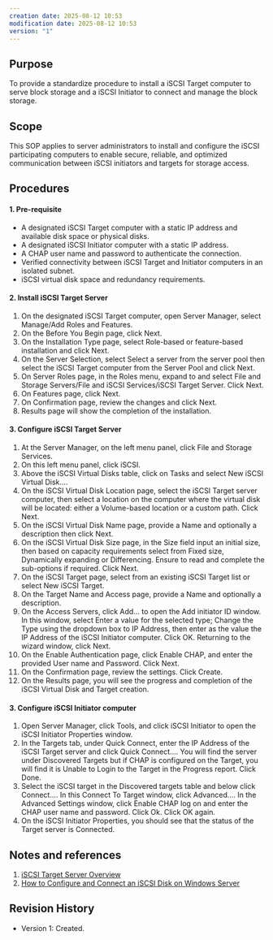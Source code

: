 ```yaml
---
creation date: 2025-08-12 10:53
modification date: 2025-08-12 10:53
version: "1"
---
```

## Purpose
To provide a standardize procedure to install a iSCSI Target computer to serve block storage and a iSCSI Initiator to connect and manage the block storage.
## Scope
This SOP applies to server administrators to install and configure the iSCSI participating computers to enable secure, reliable, and optimized communication between iSCSI initiators and targets for storage access.
## Procedures
#### 1. Pre-requisite
- A designated iSCSI Target computer with a static IP address and available disk space or physical disks.
- A designated iSCSI Initiator computer with a static IP address.
- A CHAP user name and password to authenticate the connection.
- Verified connectivity between iSCSI Target and Initiator computers in an isolated subnet.
- iSCSI virtual disk space and redundancy requirements.
#### 2. Install iSCSI Target Server
1. On the designated iSCSI Target computer, open Server Manager, select Manage/Add Roles and Features.
2. On the Before You Begin page, click Next.
3. On the Installation Type page, select Role-based or feature-based installation and click Next.
4. On the Server Selection, select Select a server from the server pool then select the iSCSI Target computer from the Server Pool and click Next.
5. On Server Roles page, in the Roles menu, expand to and select File and Storage Servers/File and iSCSI Services/iSCSI Target Server. Click Next.
6. On Features page, click Next.
7. On Confirmation page, review the changes and click Next.
8. Results page will show the completion of the installation.
#### 3. Configure iSCSI Target Server
1. At the Server Manager, on the left menu panel, click File and Storage Services.
2. On this left menu panel, click iSCSI.
3. Above the iSCSI Virtual Disks table, click on Tasks and select New iSCSI Virtual Disk....
4. On the iSCSI Virtual Disk Location page, select the iSCSI Target server computer, then select a location on the computer where the virtual disk will be located: either a Volume-based location or a custom path. Click Next.
5. On the iSCSI Virtual Disk Name page, provide a Name and optionally a description then click Next.
6. On the iSCSI Virtual Disk Size page, in the Size field input an initial size, then based on capacity requirements select from Fixed size, Dynamically expanding or Differencing. Ensure to read and complete the sub-options if required. Click Next.
7. On the iSCSI Target page, select from an existing iSCSI Target list or select New iSCSI Target.
8. On the Target Name and Access page, provide a Name and optionally a description.
9. On the Access Servers, click Add... to open the Add initiator ID window. In this window, select Enter a value for the selected type; Change the Type using the dropdown box to IP Address, then enter as the value the IP Address of the iSCSI Initiator computer. Click OK. Returning to the wizard window, click Next.
10. On the Enable Authentication page, click Enable CHAP, and enter the provided User name and Password. Click Next.
11. On the Confirmation page, review the settings. Click Create.
12. On the Results page, you will see the progress and completion of the iSCSI Virtual Disk and Target creation.
#### 3. Configure iSCSI Initiator computer
1. Open Server Manager, click Tools, and click iSCSI Initiator to open the iSCSI Initiator Properties window.
2. In the Targets tab, under Quick Connect, enter the IP Address of the iSCSI Target server and click Quick Connect.... You will find the server under Discovered Targets but if CHAP is configured on the Target, you will find it is Unable to Login to the Target in the Progress report. Click Done.
3. Select the iSCSI target in the Discovered targets table and below click Connect.... In this Connect To Target window, click Advanced.... In the Advanced Settings window, click Enable CHAP log on and enter the CHAP user name and password. Click Ok. Click OK again.
4. On the iSCSI Initiator Properties, you should see that the status of the Target server is Connected.
## Notes and references
1. [iSCSI Target Server Overview](https://learn.microsoft.com/en-us/previous-versions/windows/it-pro/windows-server-2012-r2-and-2012/hh848272(v=ws.11))
2. [How to Configure and Connect an iSCSI Disk on Windows Server](https://woshub.com/configure-iscsi-traget-and-initiator-windows-server/)
## Revision History
- Version 1: Created.
